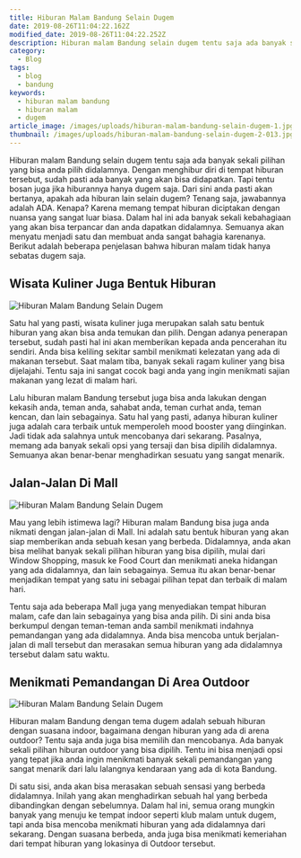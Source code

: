 ```yaml
---
title: Hiburan Malam Bandung Selain Dugem
date: 2019-08-26T11:04:22.162Z
modified_date: 2019-08-26T11:04:22.252Z
description: Hiburan malam Bandung selain dugem tentu saja ada banyak sekali pilihan yang bisa anda pilih didalamnya. Dengan menghibur diri di tempat hiburan tersebut.
category:
  - Blog
tags:
  - blog
  - bandung
keywords:
  - hiburan malam bandung
  - hiburan malam
  - dugem
article_image: /images/uploads/hiburan-malam-bandung-selain-dugem-1.jpg
thumbnail: /images/uploads/hiburan-malam-bandung-selain-dugem-2-013.jpg
---
```

Hiburan malam Bandung selain dugem tentu saja ada banyak sekali pilihan yang bisa anda pilih didalamnya. Dengan menghibur diri di tempat hiburan tersebut, sudah pasti ada banyak yang akan bisa didapatkan. Tapi tentu bosan juga jika hiburannya hanya dugem saja. Dari sini anda pasti akan bertanya, apakah ada hiburan lain selain dugem? Tenang saja, jawabannya adalah ADA. Kenapa? Karena memang tempat hiburan diciptakan dengan nuansa yang sangat luar biasa. Dalam hal ini ada banyak sekali kebahagiaan yang akan bisa terpancar dan anda dapatkan didalamnya. Semuanya akan menyatu menjadi satu dan membuat anda sangat bahagia karenanya. Berikut adalah beberapa penjelasan bahwa hiburan malam tidak hanya sebatas dugem saja.



## Wisata Kuliner Juga Bentuk Hiburan

![Hiburan Malam Bandung Selain Dugem](https://res.cloudinary.com/kodai/image/upload/v1566858544/dm/hiburan-malam-bandung-selain-dugem-2.jpg)

Satu hal yang pasti, wisata kuliner juga merupakan salah satu bentuk hiburan yang akan bisa anda temukan dan pilih. Dengan adanya penerapan tersebut, sudah pasti hal ini akan memberikan kepada anda pencerahan itu sendiri. Anda bisa keliling sekitar sambil menikmati kelezatan yang ada di makanan tersebut. Saat malam tiba, banyak sekali ragam kuliner yang bisa dijelajahi. Tentu saja ini sangat cocok bagi anda yang ingin menikmati sajian makanan yang lezat di malam hari.

Lalu hiburan malam Bandung tersebut juga bisa anda lakukan dengan kekasih anda, teman anda, sahabat anda, teman curhat anda, teman kencan, dan lain sebagainya. Satu hal yang pasti, adanya hiburan kuliner juga adalah cara terbaik untuk memperoleh mood booster yang diinginkan. Jadi tidak ada salahnya untuk mencobanya dari sekarang. Pasalnya, memang ada banyak sekali opsi yang tersaji dan bisa dipilih didalamnya. Semuanya akan benar-benar menghadirkan sesuatu yang sangat menarik.



## Jalan-Jalan Di Mall

![Hiburan Malam Bandung Selain Dugem](https://res.cloudinary.com/kodai/image/upload/v1566858544/dm/hiburan-malam-bandung-selain-dugem-3.jpg)

Mau yang lebih istimewa lagi? Hiburan malam Bandung bisa juga anda nikmati dengan jalan-jalan di Mall. Ini adalah satu bentuk hiburan yang akan siap memberikan anda sebuah kesan yang berbeda. Didalamnya, anda akan bisa melihat banyak sekali pilihan hiburan yang bisa dipilih, mulai dari Window Shopping, masuk ke Food Court dan menikmati aneka hidangan yang ada didalamnya, dan lain sebagainya. Semua itu akan benar-benar menjadikan tempat yang satu ini sebagai pilihan tepat dan terbaik di malam hari.

Tentu saja ada beberapa Mall juga yang menyediakan tempat hiburan malam, cafe dan lain sebagainya yang bisa anda pilih. Di sini anda bisa berkumpul dengan teman-teman anda sambil menikmati indahnya pemandangan yang ada didalamnya. Anda bisa mencoba untuk berjalan-jalan di mall tersebut dan merasakan semua hiburan yang ada didalamnya tersebut dalam satu waktu.



## Menikmati Pemandangan Di Area Outdoor

![Hiburan Malam Bandung Selain Dugem](https://res.cloudinary.com/kodai/image/upload/v1566858544/dm/hiburan-malam-bandung-selain-dugem-1.jpg)

Hiburan malam Bandung dengan tema dugem adalah sebuah hiburan dengan suasana indoor, bagaimana dengan hiburan yang ada di arena outdoor? Tentu saja anda juga bisa memilih dan mencobanya. Ada banyak sekali pilihan hiburan outdoor yang bisa dipilih. Tentu ini bisa menjadi opsi yang tepat jika anda ingin menikmati banyak sekali pemandangan yang sangat menarik dari lalu lalangnya kendaraan yang ada di kota Bandung.

Di satu sisi, anda akan bisa merasakan sebuah sensasi yang berbeda didalamnya. Inilah yang akan menghadirkan sebuah hal yang berbeda dibandingkan dengan sebelumnya. Dalam hal ini, semua orang mungkin banyak yang menuju ke tempat indoor seperti klub malam untuk dugem, tapi anda bisa mencoba menikmati hiburan yang ada didalamnya dari sekarang. Dengan suasana berbeda, anda juga bisa menikmati kemeriahan dari tempat hiburan yang lokasinya di Outdoor tersebut.
